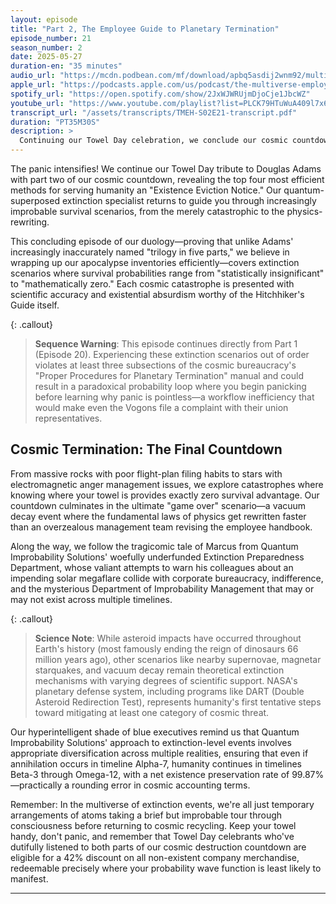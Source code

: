 ```yaml
---
layout: episode
title: "Part 2, The Employee Guide to Planetary Termination"
episode_number: 21
season_number: 2
date: 2025-05-27
duration-en: "35 minutes"
audio_url: "https://mcdn.podbean.com/mf/download/apbq5asdij2wnm92/multiverse-employee-handbook-s02e21-part2-employee-guide-planetary-termination.mp3"
apple_url: "https://podcasts.apple.com/us/podcast/the-multiverse-employee-handbook/id1764134739"
spotify_url: "https://open.spotify.com/show/2JxWJWRUjmDjoCje1JbcWZ"
youtube_url: "https://www.youtube.com/playlist?list=PLCK79HTuWuA409l7x6iRN_icn0xZFzamp"
transcript_url: "/assets/transcripts/TMEH-S02E21-transcript.pdf"
duration: "PT35M30S"
description: >
  Continuing our Towel Day celebration, we conclude our cosmic countdown with the top four most efficient methods of planetary termination. From asteroid impacts to vacuum decay, discover why even the most well-placed towel can't save you from the universe's ultimate restructuring plans.
---
```


The panic intensifies! We continue our Towel Day tribute to Douglas Adams with part two of our cosmic countdown, revealing the top four most efficient methods for serving humanity an "Existence Eviction Notice." Our quantum-superposed extinction specialist returns to guide you through increasingly improbable survival scenarios, from the merely catastrophic to the physics-rewriting.

This concluding episode of our duology—proving that unlike Adams' increasingly inaccurately named "trilogy in five parts," we believe in wrapping up our apocalypse inventories efficiently—covers extinction scenarios where survival probabilities range from "statistically insignificant" to "mathematically zero." Each cosmic catastrophe is presented with scientific accuracy and existential absurdism worthy of the Hitchhiker's Guide itself.

{: .callout}
> **Sequence Warning**: This episode continues directly from Part 1 (Episode 20). Experiencing these extinction scenarios out of order violates at least three subsections of the cosmic bureaucracy's "Proper Procedures for Planetary Termination" manual and could result in a paradoxical probability loop where you begin panicking before learning why panic is pointless—a workflow inefficiency that would make even the Vogons file a complaint with their union representatives.

## Cosmic Termination: The Final Countdown

From massive rocks with poor flight-plan filing habits to stars with electromagnetic anger management issues, we explore catastrophes where knowing where your towel is provides exactly zero survival advantage. Our countdown culminates in the ultimate "game over" scenario—a vacuum decay event where the fundamental laws of physics get rewritten faster than an overzealous management team revising the employee handbook.

Along the way, we follow the tragicomic tale of Marcus from Quantum Improbability Solutions' woefully underfunded Extinction Preparedness Department, whose valiant attempts to warn his colleagues about an impending solar megaflare collide with corporate bureaucracy, indifference, and the mysterious Department of Improbability Management that may or may not exist across multiple timelines.

{: .callout}
> **Science Note**: While asteroid impacts have occurred throughout Earth's history (most famously ending the reign of dinosaurs 66 million years ago), other scenarios like nearby supernovae, magnetar starquakes, and vacuum decay remain theoretical extinction mechanisms with varying degrees of scientific support. NASA's planetary defense system, including programs like DART (Double Asteroid Redirection Test), represents humanity's first tentative steps toward mitigating at least one category of cosmic threat.

Our hyperintelligent shade of blue executives remind us that Quantum Improbability Solutions' approach to extinction-level events involves appropriate diversification across multiple realities, ensuring that even if annihilation occurs in timeline Alpha-7, humanity continues in timelines Beta-3 through Omega-12, with a net existence preservation rate of 99.87%—practically a rounding error in cosmic accounting terms.

Remember: In the multiverse of extinction events, we're all just temporary arrangements of atoms taking a brief but improbable tour through consciousness before returning to cosmic recycling. Keep your towel handy, don't panic, and remember that Towel Day celebrants who've dutifully listened to both parts of our cosmic destruction countdown are eligible for a 42% discount on all non-existent company merchandise, redeemable precisely where your probability wave function is least likely to manifest.

---
